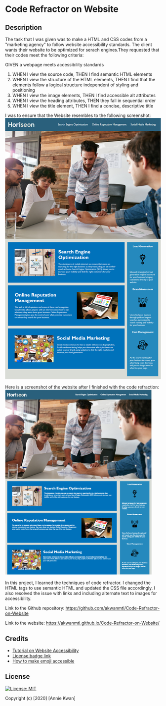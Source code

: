 # Code Refractor on Website

## Description 

The task that I was given was to make a HTML and CSS codes from a "marketing agency" to follow website accessibility standards. The client wants their website to be optimized for serach engines.They requested that their codes meet the following criteria:

GIVEN a webpage meets accessibility standards
1. WHEN I view the source code, THEN I find semantic HTML elements
2. WHEN I view the structure of the HTML elements, THEN I find that the elements follow a logical structure independent of styling and positioning
3. WHEN I view the image elements, THEN I find accessible alt attributes
4. WHEN I view the heading attributes, THEN they fall in sequential order
5. WHEN I view the title element, THEN I find a concise, descriptive title

I was to ensure that the Website resembles to the following screenshot:
![Horiseon Webpage Screenshot](assets/images/01-html-css-git-homework-demo.png) 

Here is a screenshot of the website after I finished with the code refraction:
![Horiseon Webpage Screenshot](assets/images/01-html-css-git-homework-screenshot.png) 

In this project, I learned the techniques of code refractor. I changed the HTML tags to use semantic HTML and updated the CSS file accordingly. I also resolved the issue with links and including alternate text to images for accessibility.

Link to the Github repository: https://github.com/akwanmtl/Code-Refractor-on-Website

Link to the website: https://akwanmtl.github.io/Code-Refractor-on-Website/

## Credits

* [Tutorial on Website Accessibility](https://www.freecodecamp.org/learn/responsive-web-design/applied-accessibility/)
* [License badge link](https://gist.github.com/lukas-h/2a5d00690736b4c3a7ba)
* [How to make emoji accessible](https://tink.uk/accessible-emoji/)

## License

[![License: MIT](https://img.shields.io/badge/License-MIT-yellow.svg)](https://opensource.org/licenses/MIT)

Copyright (c) [2020] [Annie Kwan]
